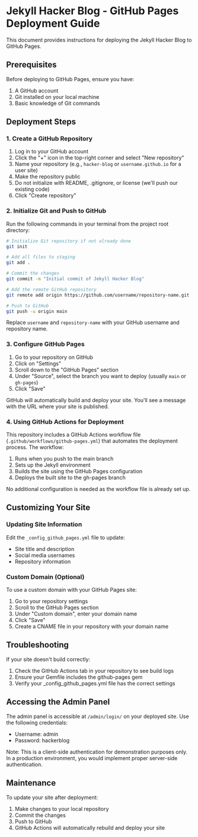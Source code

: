 # Jekyll Hacker Blog - GitHub Pages Deployment Guide

This document provides instructions for deploying the Jekyll Hacker Blog to GitHub Pages.

## Prerequisites

Before deploying to GitHub Pages, ensure you have:

1. A GitHub account
2. Git installed on your local machine
3. Basic knowledge of Git commands

## Deployment Steps

### 1. Create a GitHub Repository

1. Log in to your GitHub account
2. Click the "+" icon in the top-right corner and select "New repository"
3. Name your repository (e.g., `hacker-blog` or `username.github.io` for a user site)
4. Make the repository public
5. Do not initialize with README, .gitignore, or license (we'll push our existing code)
6. Click "Create repository"

### 2. Initialize Git and Push to GitHub

Run the following commands in your terminal from the project root directory:

```bash
# Initialize Git repository if not already done
git init

# Add all files to staging
git add .

# Commit the changes
git commit -m "Initial commit of Jekyll Hacker Blog"

# Add the remote GitHub repository
git remote add origin https://github.com/username/repository-name.git

# Push to GitHub
git push -u origin main
```

Replace `username` and `repository-name` with your GitHub username and repository name.

### 3. Configure GitHub Pages

1. Go to your repository on GitHub
2. Click on "Settings"
3. Scroll down to the "GitHub Pages" section
4. Under "Source", select the branch you want to deploy (usually `main` or `gh-pages`)
5. Click "Save"

GitHub will automatically build and deploy your site. You'll see a message with the URL where your site is published.

### 4. Using GitHub Actions for Deployment

This repository includes a GitHub Actions workflow file (`.github/workflows/github-pages.yml`) that automates the deployment process. The workflow:

1. Runs when you push to the main branch
2. Sets up the Jekyll environment
3. Builds the site using the GitHub Pages configuration
4. Deploys the built site to the gh-pages branch

No additional configuration is needed as the workflow file is already set up.

## Customizing Your Site

### Updating Site Information

Edit the `_config_github_pages.yml` file to update:

- Site title and description
- Social media usernames
- Repository information

### Custom Domain (Optional)

To use a custom domain with your GitHub Pages site:

1. Go to your repository settings
2. Scroll to the GitHub Pages section
3. Under "Custom domain", enter your domain name
4. Click "Save"
5. Create a CNAME file in your repository with your domain name

## Troubleshooting

If your site doesn't build correctly:

1. Check the GitHub Actions tab in your repository to see build logs
2. Ensure your Gemfile includes the github-pages gem
3. Verify your _config_github_pages.yml file has the correct settings

## Accessing the Admin Panel

The admin panel is accessible at `/admin/login/` on your deployed site. Use the following credentials:

- Username: admin
- Password: hackerblog

Note: This is a client-side authentication for demonstration purposes only. In a production environment, you would implement proper server-side authentication.

## Maintenance

To update your site after deployment:

1. Make changes to your local repository
2. Commit the changes
3. Push to GitHub
4. GitHub Actions will automatically rebuild and deploy your site
